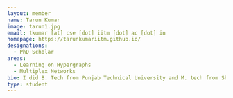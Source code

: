 ```yaml
---
layout: member
name: Tarun Kumar
image: tarun1.jpg
email: tkumar [at] cse [dot] iitm [dot] ac [dot] in
homepage: https://tarunkumariitm.github.io/
designations: 
  - PhD Scholar
areas:
  - Learning on Hypergraphs 
  - Multiplex Networks
bio: I did B. Tech from Punjab Technical University and M. tech from Shiv Nadar University. I work on network representation learning and solving machine learning tasks. My work involves modelling complex systems as hypergraphs and multiplex networks, and learning from such networks.
type: student
---
```

